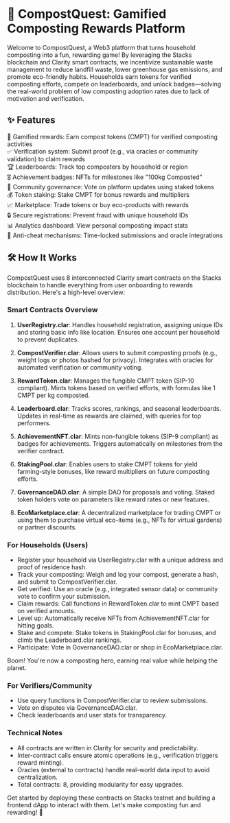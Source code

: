 # 🌱 CompostQuest: Gamified Composting Rewards Platform

Welcome to CompostQuest, a Web3 platform that turns household composting into a fun, rewarding game! By leveraging the Stacks blockchain and Clarity smart contracts, we incentivize sustainable waste management to reduce landfill waste, lower greenhouse gas emissions, and promote eco-friendly habits. Households earn tokens for verified composting efforts, compete on leaderboards, and unlock badges—solving the real-world problem of low composting adoption rates due to lack of motivation and verification.

## ✨ Features

🌟 Gamified rewards: Earn compost tokens (CMPT) for verified composting activities  
✅ Verification system: Submit proof (e.g., via oracles or community validation) to claim rewards  
🏆 Leaderboards: Track top composters by household or region  
🎖️ Achievement badges: NFTs for milestones like "100kg Composted"  
🤝 Community governance: Vote on platform updates using staked tokens  
💰 Token staking: Stake CMPT for bonus rewards and multipliers  
📈 Marketplace: Trade tokens or buy eco-products with rewards  
🔒 Secure registrations: Prevent fraud with unique household IDs  
📊 Analytics dashboard: View personal composting impact stats  
🚫 Anti-cheat mechanisms: Time-locked submissions and oracle integrations

## 🛠 How It Works

CompostQuest uses 8 interconnected Clarity smart contracts on the Stacks blockchain to handle everything from user onboarding to rewards distribution. Here's a high-level overview:

### Smart Contracts Overview

1. **UserRegistry.clar**: Handles household registration, assigning unique IDs and storing basic info like location. Ensures one account per household to prevent duplicates.
   
2. **CompostVerifier.clar**: Allows users to submit composting proofs (e.g., weight logs or photos hashed for privacy). Integrates with oracles for automated verification or community voting.

3. **RewardToken.clar**: Manages the fungible CMPT token (SIP-10 compliant). Mints tokens based on verified efforts, with formulas like 1 CMPT per kg composted.

4. **Leaderboard.clar**: Tracks scores, rankings, and seasonal leaderboards. Updates in real-time as rewards are claimed, with queries for top performers.

5. **AchievementNFT.clar**: Mints non-fungible tokens (SIP-9 compliant) as badges for achievements. Triggers automatically on milestones from the verifier contract.

6. **StakingPool.clar**: Enables users to stake CMPT tokens for yield farming-style bonuses, like reward multipliers on future composting efforts.

7. **GovernanceDAO.clar**: A simple DAO for proposals and voting. Staked token holders vote on parameters like reward rates or new features.

8. **EcoMarketplace.clar**: A decentralized marketplace for trading CMPT or using them to purchase virtual eco-items (e.g., NFTs for virtual gardens) or partner discounts.

### For Households (Users)

- Register your household via UserRegistry.clar with a unique address and proof of residence hash.
- Track your composting: Weigh and log your compost, generate a hash, and submit to CompostVerifier.clar.
- Get verified: Use an oracle (e.g., integrated sensor data) or community vote to confirm your submission.
- Claim rewards: Call functions in RewardToken.clar to mint CMPT based on verified amounts.
- Level up: Automatically receive NFTs from AchievementNFT.clar for hitting goals.
- Stake and compete: Stake tokens in StakingPool.clar for bonuses, and climb the Leaderboard.clar rankings.
- Participate: Vote in GovernanceDAO.clar or shop in EcoMarketplace.clar.

Boom! You're now a composting hero, earning real value while helping the planet.

### For Verifiers/Community

- Use query functions in CompostVerifier.clar to review submissions.
- Vote on disputes via GovernanceDAO.clar.
- Check leaderboards and user stats for transparency.

### Technical Notes

- All contracts are written in Clarity for security and predictability.
- Inter-contract calls ensure atomic operations (e.g., verification triggers reward minting).
- Oracles (external to contracts) handle real-world data input to avoid centralization.
- Total contracts: 8, providing modularity for easy upgrades.

Get started by deploying these contracts on Stacks testnet and building a frontend dApp to interact with them. Let's make composting fun and rewarding! 🚀